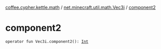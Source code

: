 [coffee.cypher.kettle.math](../index.md) / [net.minecraft.util.math.Vec3i](index.md) / [component2](./component2.md)

# component2

`operator fun Vec3i.component2(): `[`Int`](https://kotlinlang.org/api/latest/jvm/stdlib/kotlin/-int/index.html)